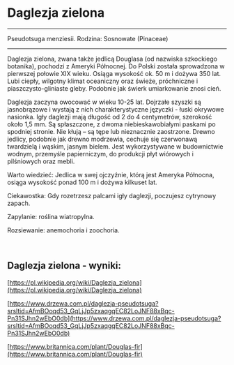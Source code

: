 # Daglezja zielona

---
Pseudotsuga menziesii. Rodzina: Sosnowate (Pinaceae)

---
Daglezja zielona, zwana także jedlicą Douglasa (od nazwiska szkockiego botanika), pochodzi z Ameryki Północnej. Do Polski została sprowadzona w pierwszej połowie XIX wieku. Osiąga wysokość ok. 50 m i dożywa 350 lat. Lubi ciepły, wilgotny klimat oceaniczny oraz świeże, próchniczne i piaszczysto-gliniaste gleby. Podobnie jak świerk umiarkowanie znosi cień.

Daglezja zaczyna owocować w wieku 10-25 lat. Dojrzałe szyszki są jasnobrązowe i wystają z nich charakterystyczne języczki - łuski okrywowe nasionka. Igły daglezji mają długość od 2 do 4 centymetrów, szerokość około 1,5 mm. Są spłaszczone, z dwoma niebieskawobiałymi paskami po spodniej stronie. Nie kłują – są tępe lub nieznacznie zaostrzone. Drewno jedlicy, podobnie jak drewno modrzewia, cechuje się czerwonawą twardzielą i wąskim, jasnym bielem. Jest wykorzystywane w budownictwie wodnym, przemyśle papierniczym, do produkcji płyt wiórowych i pilśniowych oraz mebli.

Warto wiedzieć: Jedlica w swej ojczyźnie, którą jest Ameryka Północna, osiąga wysokość ponad 100 m i dożywa kilkuset lat.

Ciekawostka: Gdy rozetrzesz palcami igły daglezji, poczujesz cytrynowy zapach.

Zapylanie: roślina wiatropylna.

Rozsiewanie: anemochoria i zoochoria.

 

## Daglezja zielona - wyniki:
[https://pl.wikipedia.org/wiki/Daglezja_zielona](https://pl.wikipedia.org/wiki/Daglezja_zielona)

[https://www.drzewa.com.pl/daglezja-pseudotsuga?srsltid=AfmBOoqd53_GqLjJp5zxaqgqEC82LoJNF88xBqc-Pn31SJhn2wEbO0db](https://www.drzewa.com.pl/daglezja-pseudotsuga?srsltid=AfmBOoqd53_GqLjJp5zxaqgqEC82LoJNF88xBqc-Pn31SJhn2wEbO0db)

[https://www.britannica.com/plant/Douglas-fir](https://www.britannica.com/plant/Douglas-fir)

